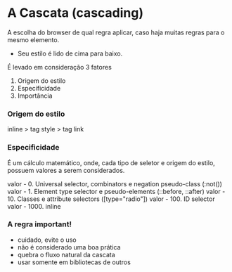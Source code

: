 # A Cascata (cascading)

A escolha do browser de qual regra aplicar, caso haja muitas regras para o mesmo elemento.

* Seu estilo é lido de cima para baixo.

É levado em consideração 3 fatores

1. Origem do estilo
2. Especificidade
3. Importância

### Origem do estilo

inline > tag style > tag link

### Especificidade

É um cálculo matemático, onde, cada tipo de seletor e origem do estilo, possuem valores a serem considerados.

valor - 0. Universal selector, combinators e negation pseudo-class (:not())
valor - 1. Element type selector e pseudo-elements (::before, ::after)
valor - 10. Classes e attribute selectors ([type="radio"])
valor - 100. ID selector
valor - 1000. inline

### A regra important!

* cuidado, evite o uso
* não é considerado uma boa prática
* quebra o fluxo natural da cascata
* usar somente em bibliotecas de outros